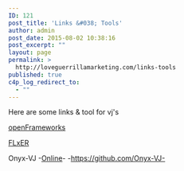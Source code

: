 ```yaml
---
ID: 121
post_title: 'Links &#038; Tools'
author: admin
post_date: 2015-08-02 10:38:16
post_excerpt: ""
layout: page
permalink: >
  http://loveguerrillamarketing.com/links-tools
published: true
c4p_log_redirect_to:
  - ""
---
```

Here are some links & tool for vj's

<a href="http://www.openframeworks.cc/" target="_blank">openFrameworks</a>

<a href="https://flxer.net/software/downloads/" target="_blank">FLxER</a>

Onyx-VJ -<a href="https://www.videopong.net/onyx/" target="_blank">Online</a>- -https://github.com/Onyx-VJ-